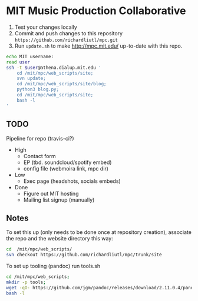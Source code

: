 # MIT Music Production Collaborative

1. Test your changes locally
2. Commit and push changes to this repository `https://github.com/richardliutl/mpc.git`
3. Run `update.sh` to make http://mpc.mit.edu/ up-to-date with this repo.

```bash
echo MIT username:
read user
ssh -t $user@athena.dialup.mit.edu '
    cd /mit/mpc/web_scripts/site;
    svn update;
    cd /mit/mpc/web_scripts/site/blog;
    python3 blog.py;
    cd /mit/mpc/web_scripts/site;
    bash -l
'
```

## TODO
Pipeline for repo (travis-ci?)
* High
  * Contact form
  * EP (tbd. soundcloud/spotify embed)
  * config file (webmoira link, mpc dir)
* Low
  * Exec page (headshots, socials embeds)
* Done
  * Figure out MIT hosting
  * Mailing list signup (manually)


## Notes

To set this up (only needs to be done once at repository creation), associate the repo and the website directory this way:

```bash
cd  /mit/mpc/web_scripts/
svn checkout https://github.com/richardliutl/mpc/trunk/site
```

To set up tooling (pandoc) run tools.sh

```bash
cd /mit/mpc/web_scripts;
mkdir -p tools;
wget -qO- https://github.com/jgm/pandoc/releases/download/2.11.0.4/pandoc-2.11.0.4-linux-amd64.tar.gz | tar xvzf - --strip-components 1 -C ./tools/;
bash -l
```
